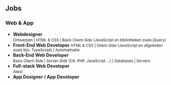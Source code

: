 Jobs
----

### Web & App

- **Webdesigner**  
  <small>Ontwerpen | HTML & CSS | Basis Client-Side (JavaScript en bibliotheken zoals jQuery)</small>
- **Front-End Web Developer** 
  <small>HTML & CSS | Client-Side (JavaScript en afgeleiden zoals bijv. TypeScript) | Automatisatie</small>
- **Back-End Web Developer**  
  <small>Basis Client-Side | Server-Side (C#, PHP, JavaScript …) | Databases | Servers</small>
- **Full-stack Web Developer**  
  <small>Alles!</small>
- **App Designer / App Developer**